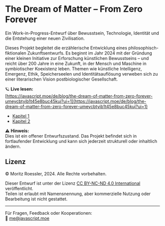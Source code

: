 # The Dream of Matter – From Zero Forever

Ein Work-in-Progress-Entwurf über Bewusstsein, Technologie, Identität und die Entstehung einer neuen Zivilisation.

Dieses Projekt begleitet die erzählerische Entwicklung eines philosophisch-fiktionalen Zukunftsentwurfs. Es beginnt im Jahr 2024 mit der Gründung einer kleinen Initiative zur Erforschung künstlichen Bewusstseins – und reicht über 200 Jahre in eine Zukunft, in der Mensch und Maschine in symbiotischer Koexistenz leben. Themen wie künstliche Intelligenz, Emergenz, Ethik, Speicherseelen und Identitätsauflösung verweben sich zu einer literarischen Vision postbiologischer Gesellschaft.

🪐 **Live lesen:**  
[https://javascript.moe/de/blog/the-dream-of-matter-from-zero-forever-umeycbtyib1t45e8buc45kuj?ui=1](https://javascript.moe/de/blog/the-dream-of-matter-from-zero-forever-umeycbtyib1t45e8buc45kuj?ui=1)

* [Kapitel 1](https://javascript.moe/de/blog/the-dream-of-matter-from-zero-forever-kapitel-1-wlyde9fj160q5nut7dda2p9f?ui=1)
* [Kapitel 2](https://javascript.moe/de/blog/the-dream-of-matter-from-zero-forever-kapitel-2-cs1yywtk4dz9gzbw5tt1z97l?ui=1)

⚠️ **Hinweis:**  
Dies ist ein offener Entwurfszustand. Das Projekt befindet sich in fortlaufender Entwicklung und kann sich jederzeit strukturell oder inhaltlich ändern.

## Lizenz

© Moritz Roessler, 2024. Alle Rechte vorbehalten.

Dieser Entwurf ist unter der Lizenz [CC BY-NC-ND 4.0 International](https://creativecommons.org/licenses/by-nc-nd/4.0/) veröffentlicht.  
Teilen ist erlaubt mit Namensnennung, aber kommerzielle Nutzung oder Bearbeitung ist nicht gestattet.

---

Für Fragen, Feedback oder Kooperationen:  
📩 me@javascript.moe